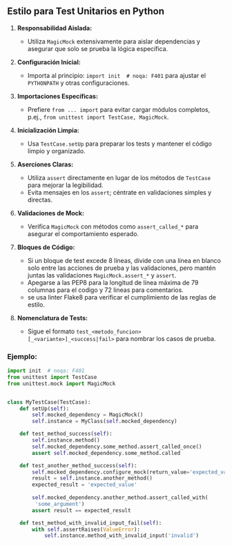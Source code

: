 ## Estilo para Test Unitarios en Python

1. **Responsabilidad Aislada:**
   - Utiliza `MagicMock` extensivamente para aislar dependencias y asegurar que solo se prueba la lógica específica.

2. **Configuración Inicial:**
   - Importa al principio: `import init  # noqa: F401` para ajustar el `PYTHONPATH` y otras configuraciones.

3. **Importaciones Específicas:**
   - Prefiere `from ... import` para evitar cargar módulos completos, p.ej., `from unittest import TestCase, MagicMock`.

4. **Inicialización Limpia:**
   - Usa `TestCase.setUp` para preparar los tests y mantener el código limpio y organizado.

5. **Aserciones Claras:**
   - Utiliza `assert` directamente en lugar de los métodos de `TestCase` para mejorar la legibilidad.
   - Evita mensajes en los `assert`; céntrate en validaciones simples y directas.

6. **Validaciones de Mock:**
   - Verifica `MagicMock` con métodos como `assert_called_*` para asegurar el comportamiento esperado.

7. **Bloques de Código:**
   - Si un bloque de test excede 8 líneas, divide con una línea en blanco solo entre las acciones de prueba y las validaciones, pero mantén juntas las validaciones `MagicMock.assert_*` y `assert`.
   - Apegarse a las PEP8 para la longitud de línea máxima de 79 columnas para el codigo y 72 lineas para comentarios.
   - se usa linter Flake8 para verificar el cumplimiento de las reglas de estilo.

8. **Nomenclatura de Tests:**
   - Sigue el formato `test_<metodo_funcion>[_<variante>]_<success|fail>` para nombrar los casos de prueba.

### Ejemplo:

```python
import init  # noqa: F401
from unittest import TestCase
from unittest.mock import MagicMock


class MyTestCase(TestCase):
    def setUp(self):
        self.mocked_dependency = MagicMock()
        self.instance = MyClass(self.mocked_dependency)

    def test_method_success(self):
        self.instance.method()
        self.mocked_dependency.some_method.assert_called_once()
        assert self.mocked_dependency.some_method.called

    def test_another_method_success(self):
        self.mocked_dependency.configure_mock(return_value='expected_value')
        result = self.instance.another_method()
        expected_result = 'expected_value'
        
        self.mocked_dependency.another_method.assert_called_with(
         'some_argument')
        assert result == expected_result

    def test_method_with_invalid_input_fail(self):
        with self.assertRaises(ValueError):
            self.instance.method_with_invalid_input('invalid')
```